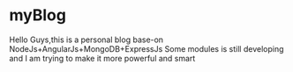 # myBlog
  Hello Guys,this is a personal blog base-on NodeJs+AngularJs+MongoDB+ExpressJs
  Some modules is still developing and I am trying to make it more powerful and smart
